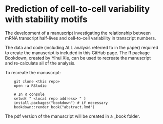 # Prediction of cell-to-cell variability with stability motifs
The development of a manuscript investigating the relationship between mRNA transcript half-lives and cell-to-cell variability in transcript numbers.

The data and code (including ALL analysis referred to in the paper) required to create the manuscript is included in this GitHub page. The R package Bookdown, created by Yihui Xie, can be used to recreate the manuscript and re-calculate all of the analysis. 

To recreate the manuscript:

``` 
    git clone <this repo>
    open -a RStudio

    # In R console
    setwd( " <local repo address> " )
    install.packages("bookdown") # if necessary
    bookdown::render_book("abstract.Rmd")
```

The pdf version of the manuscript will be created in a _book folder.

